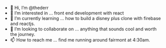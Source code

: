 - 👋 Hi, I’m @thederr
- 👀 I’m interested in ... front end development with react
- 🌱 I’m currently learning ... how to build a disney plus clone with firebase and reactjs.
- 💞️ I’m looking to collaborate on ... anything that sounds cool and worth the journey.
- 📫 How to reach me ... find me running around fairmont at 4:30am.

<!---
thederr/thederr is a ✨ special ✨ repository because its `README.md` (this file) appears on your GitHub profile.
You can click the Preview link to take a look at your changes.
--->
